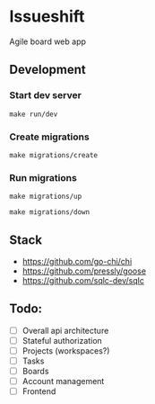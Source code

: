 # Issueshift
Agile board web app

## Development 

### Start dev server
```console
make run/dev
```

### Create migrations
```console
make migrations/create
```

### Run migrations
```console
make migrations/up
```
```console
make migrations/down
```

## Stack
- https://github.com/go-chi/chi
- https://github.com/pressly/goose
- https://github.com/sqlc-dev/sqlc

## Todo:
- [ ] Overall api architecture
- [ ] Stateful authorization
- [ ] Projects (workspaces?)
- [ ] Tasks
- [ ] Boards
- [ ] Account management
- [ ] Frontend
